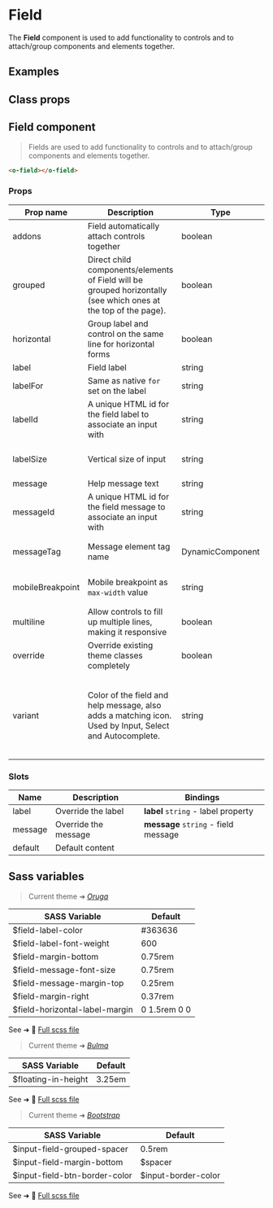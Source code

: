 # Field

<div class="vp-doc">

The **Field** component is used to add functionality to controls and to attach/group components and elements together.

</div>

<div class="vp-example">

## Examples

<example-field />

</div>

<div class="vp-example">

## Class props

<inspector-field-viewer />

</div>

<div class="vp-doc">

## Field component

> Fields are used to add functionality to controls and to attach/group components and elements together.

```html
<o-field></o-field>
```

### Props

| Prop name        | Description                                                                                                         | Type             | Values                                                                          | Default                                                                                                                                                     |
| ---------------- | ------------------------------------------------------------------------------------------------------------------- | ---------------- | ------------------------------------------------------------------------------- | ----------------------------------------------------------------------------------------------------------------------------------------------------------- |
| addons           | Field automatically attach controls together                                                                        | boolean          | -                                                                               | <code style='white-space: nowrap; padding: 0;'>false</code>                                                                                                 |
| grouped          | Direct child components/elements of Field will be grouped horizontally<br/>(see which ones at the top of the page). | boolean          | -                                                                               | <code style='white-space: nowrap; padding: 0;'>false</code>                                                                                                 |
| horizontal       | Group label and control on the same line for horizontal forms                                                       | boolean          | -                                                                               | <code style='white-space: nowrap; padding: 0;'>false</code>                                                                                                 |
| label            | Field label                                                                                                         | string           | -                                                                               |                                                                                                                                                             |
| labelFor         | Same as native `for` set on the label                                                                               | string           | -                                                                               |                                                                                                                                                             |
| labelId          | A unique HTML id for the field label to associate an input with                                                     | string           | -                                                                               | <code style='white-space: nowrap; padding: 0;'>useId()</code>                                                                                               |
| labelSize        | Vertical size of input                                                                                              | string           | `small`, `medium`, `large`                                                      | <div><small>From <b>config</b>:</small></div><code style='white-space: nowrap; padding: 0;'>field: {<br>&nbsp;&nbsp;labelsize: undefined<br>}</code>        |
| message          | Help message text                                                                                                   | string           | -                                                                               |                                                                                                                                                             |
| messageId        | A unique HTML id for the field message to associate an input with                                                   | string           | -                                                                               | <code style='white-space: nowrap; padding: 0;'>useId()</code>                                                                                               |
| messageTag       | Message element tag name                                                                                            | DynamicComponent | -                                                                               | <div><small>From <b>config</b>:</small></div><code style='white-space: nowrap; padding: 0;'>field: {<br>&nbsp;&nbsp;messageTag: "p"<br>}</code>             |
| mobileBreakpoint | Mobile breakpoint as `max-width` value                                                                              | string           | -                                                                               | <div><small>From <b>config</b>:</small></div><code style='white-space: nowrap; padding: 0;'>field: {<br>&nbsp;&nbsp;mobileBreakpoint: undefined<br>}</code> |
| multiline        | Allow controls to fill up multiple lines, making it responsive                                                      | boolean          | -                                                                               | <code style='white-space: nowrap; padding: 0;'>false</code>                                                                                                 |
| override         | Override existing theme classes completely                                                                          | boolean          | -                                                                               |                                                                                                                                                             |
| variant          | Color of the field and help message, also adds a matching icon.<br/>Used by Input, Select and Autocomplete.         | string           | `primary`, `info`, `success`, `warning`, `danger`, `and any other custom color` |                                                                                                                                                             |

### Slots

| Name    | Description          | Bindings                             |
| ------- | -------------------- | ------------------------------------ |
| label   | Override the label   | **label** `string` - label property  |
| message | Override the message | **message** `string` - field message |
| default | Default content      |                                      |

</div>

<div class="vp-doc">

## Sass variables

<div class="theme-oruga">

> Current theme ➜ _[Oruga](https://github.com/oruga-ui/theme-oruga)_

| SASS Variable                  | Default      |
| ------------------------------ | ------------ |
| $field-label-color             | #363636      |
| $field-label-font-weight       | 600          |
| $field-margin-bottom           | 0.75rem      |
| $field-message-font-size       | 0.75rem      |
| $field-message-margin-top      | 0.25rem      |
| $field-margin-right            | 0.37rem      |
| $field-horizontal-label-margin | 0 1.5rem 0 0 |

See ➜ 📄 [Full scss file](https://github.com/oruga-ui/theme-oruga/tree/main/src/assets/scss/components/_field.scss)

</div>
<div class="theme-bulma">

> Current theme ➜ _[Bulma](https://github.com/oruga-ui/theme-bulma)_

| SASS Variable       | Default |
| ------------------- | ------- |
| $floating-in-height | 3.25em  |

See ➜ 📄 [Full scss file](https://github.com/oruga-ui/theme-bulma/tree/main/src/assets/scss/components/_field.scss)

</div>
<div class="theme-bootstrap">

> Current theme ➜ _[Bootstrap](https://github.com/oruga-ui/theme-bootstrap)_

| SASS Variable                 | Default             |
| ----------------------------- | ------------------- |
| $input-field-grouped-spacer   | 0.5rem              |
| $input-field-margin-bottom    | $spacer             |
| $input-field-btn-border-color | $input-border-color |

See ➜ 📄 [Full scss file](https://github.com/oruga-ui/theme-bootstrap/tree/main/src/assets/scss/components/_field.scss)

</div>

</div>
